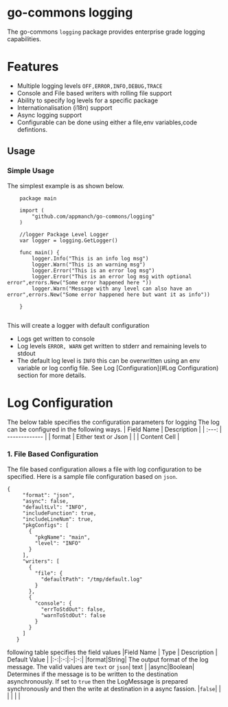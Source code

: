 # go-commons logging
The go-commons ```logging``` package provides enterprise grade logging capabilities.

# Features
* Multiple logging levels ```OFF,ERROR,INFO,DEBUG,TRACE```
* Console and File based writers with rolling file support
* Ability to specify log levels for a specific package  
* Internationalisation (i18n) support
* Async logging support
* Configurable can be done using either a file,env variables,code defintions.

## Usage

### Simple Usage 
The simplest example is  as shown below.
```
    package main
    
    import (
        "github.com/appmanch/go-commons/logging"
    )
    
    //logger Package Level Logger
    var logger = logging.GetLogger()
    
    func main() {
        logger.Info("This is an info log msg")
        logger.Warn("This is an warning msg")
        logger.Error("This is an error log msg")
        logger.Error("This is an error log msg with optional error",errors.New("Some error happened here "))
        logger.Warn("Message with any level can also have an error",errors.New("Some error happened here but want it as info"))
    
    }
    
   ```
This will create a logger with default configuration

* Logs get written to console
* Log levels  ```ERROR, WARN``` get written to stderr and remaining levels to stdout
* The default log level is ```INFO``` this can be overwritten using an env variable or log config file. 
  See Log [Configuration](#Log Configuration) section for more details.

###




# Log Configuration
The below table specifies the configuration parameters for logging
The log can be configured in the following ways.
| Field Name   | Description |
|  :---:       | ------------- |
| format | Either text or Json  |
| | Content Cell  |

### 1. File Based Configuration
The file based configuration allows a file with log configuration to be specified. Here is a sample file configuration
based on ```json```. 
```
{
     "format": "json",
     "async": false,
     "defaultLvl": "INFO",
     "includeFunction": true,
     "includeLineNum": true,
     "pkgConfigs": [
       {
         "pkgName": "main",
         "level": "INFO"
       }
     ],
     "writers": [
       {
         "file": {
           "defaultPath": "/tmp/default.log"
         }
       },
       {
         "console": {
           "errToStdOut": false,
           "warnToStdOut": false
         }
       }
     ]
   }
```

following table specifies the field values
|Field Name   | Type    | Description   | Default Value   |
|:-:|:-:|:-|:-:|
|format|String| The output format of the log message. The valid values are `text` or `json`| text |
|async|Boolean| Determines if the message is to be written to the destination asynchronously. If set to `true` then the LogMessage is prepared synchronously and then the write at destination in a async fassion.    |`false`|
|   |   |   |   |